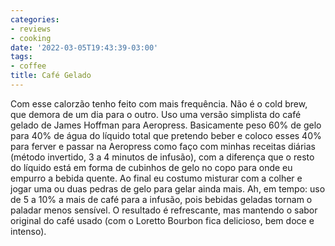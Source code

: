 ```yaml
---
categories:
- reviews
- cooking
date: '2022-03-05T19:43:39-03:00'
tags:
- coffee
title: Café Gelado
---
```


Com esse calorzão tenho feito com mais frequência. Não é o cold brew, que demora de um dia para o outro. Uso uma versão simplista do café gelado de James Hoffman para Aeropress. Basicamente peso 60% de gelo para 40% de água do líquido total que pretendo beber e coloco esses 40% para ferver e passar na Aeropress como faço com minhas receitas diárias (método invertido, 3 a 4 minutos de infusão), com a diferença que o resto do líquido está em forma de cubinhos de gelo no copo para onde eu empurro a bebida quente. Ao final eu costumo misturar com a colher e jogar uma ou duas pedras de gelo para gelar ainda mais. Ah, em tempo: uso de 5 a 10% a mais de café para a infusão, pois bebidas geladas tornam o paladar menos sensível. O resultado é refrescante, mas mantendo o sabor original do café usado (com o Loretto Bourbon fica delicioso, bem doce e intenso).